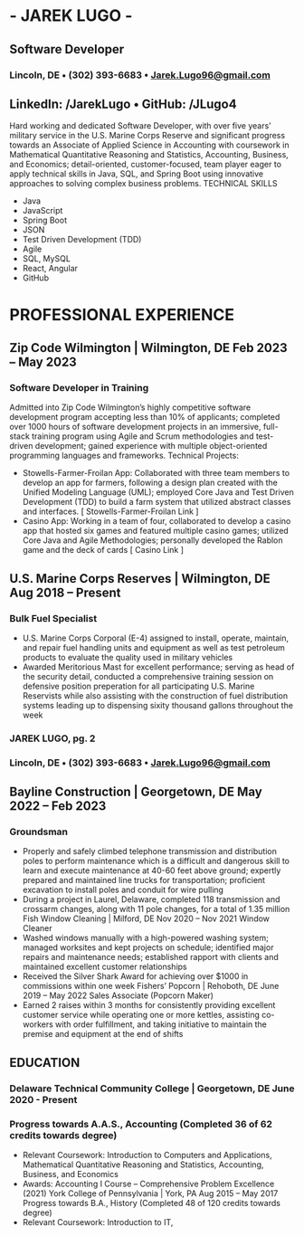 # - JAREK LUGO -
## Software Developer
### Lincoln, DE • (302) 393-6683 • Jarek.Lugo96@gmail.com

## LinkedIn: /JarekLugo • GitHub: /JLugo4

Hard working and dedicated Software Developer, with over five years’ military service in the U.S. Marine Corps
Reserve and significant progress towards an Associate of Applied Science in Accounting with coursework in
Mathematical Quantitative Reasoning and Statistics, Accounting, Business, and Economics; detail-oriented,
customer-focused, team player eager to apply technical skills in Java, SQL, and Spring Boot using innovative
approaches to solving complex business problems.
TECHNICAL SKILLS
* Java
* JavaScript
* Spring Boot
* JSON
* Test Driven Development (TDD)
* Agile
* SQL, MySQL
* React, Angular
* GitHub
# PROFESSIONAL EXPERIENCE
## Zip Code Wilmington | Wilmington, DE Feb 2023 – May 2023
### Software Developer in Training
Admitted into Zip Code Wilmington’s highly competitive software development program accepting less than
10% of applicants; completed over 1000 hours of software development projects in an immersive, full-stack
training program using Agile and Scrum methodologies and test-driven development; gained experience with
multiple object-oriented programming languages and frameworks.
Technical Projects:
* Stowells-Farmer-Froilan App: Collaborated with three team members to develop an app for farmers,
  following a design plan created with the Unified Modeling Language (UML); employed Core Java and
  Test Driven Development (TDD) to build a farm system that utilized abstract classes and interfaces. [
  Stowells-Farmer-Froilan Link ]
* Casino App: Working in a team of four, collaborated to develop a casino app that hosted six games and
  featured multiple casino games; utilized Core Java and Agile Methodologies; personally developed the
  Rablon game and the deck of cards [ Casino Link ]
## U.S. Marine Corps Reserves | Wilmington, DE Aug 2018 – Present
### Bulk Fuel Specialist
* U.S. Marine Corps Corporal (E-4) assigned to install, operate, maintain, and repair fuel handling units
  and equipment as well as test petroleum products to evaluate the quality used in military vehicles
* Awarded Meritorious Mast for excellent performance; serving as head of the security detail, conducted
  a comprehensive training session on defensive position preperation for all participating U.S. Marine
  Reservists while also assisting with the construction of fuel distribution systems leading up to
  dispensing sixity thousand gallons throughout the week
### JAREK LUGO, pg. 2
### Lincoln, DE • (302) 393-6683 • Jarek.Lugo96@gmail.com
## Bayline Construction | Georgetown, DE May 2022 – Feb 2023
### Groundsman
* Properly and safely climbed telephone transmission and distribution poles to perform maintenance
  which is a difficult and dangerous skill to learn and execute maintenance at 40-60 feet above ground;
  expertly prepared and maintained line trucks for transportation; proficient excavation to install poles
  and conduit for wire pulling
* During a project in Laurel, Delaware, completed 118 transmission and crossarm changes, along with 11
  pole changes, for a total of 1.35 million
  Fish Window Cleaning | Milford, DE Nov 2020 – Nov 2021
  Window Cleaner
* Washed windows manually with a high-powered washing system; managed worksites and kept projects
  on schedule; identified major repairs and maintenance needs; established rapport with clients and
  maintained excellent customer relationships
* Received the Silver Shark Award for achieving over $1000 in commissions within one week
  Fishers’ Popcorn | Rehoboth, DE June 2019 – May 2022
  Sales Associate (Popcorn Maker)
* Earned 2 raises within 3 months for consistently providing excellent customer service while operating
  one or more kettles, assisting co-workers with order fulfillment, and taking initiative to maintain the
  premise and equipment at the end of shifts
## EDUCATION
### Delaware Technical Community College | Georgetown, DE June 2020 - Present
### Progress towards A.A.S., Accounting (Completed 36 of 62 credits towards degree)
* Relevant Coursework: Introduction to Computers and Applications, Mathematical Quantitative
  Reasoning and Statistics, Accounting, Business, and Economics
* Awards: Accounting I Course – Comprehensive Problem Excellence (2021)
  York College of Pennsylvania | York, PA Aug 2015 – May 2017
  Progress towards B.A., History (Completed 48 of 120 credits towards degree)
* Relevant Coursework: Introduction to IT, 